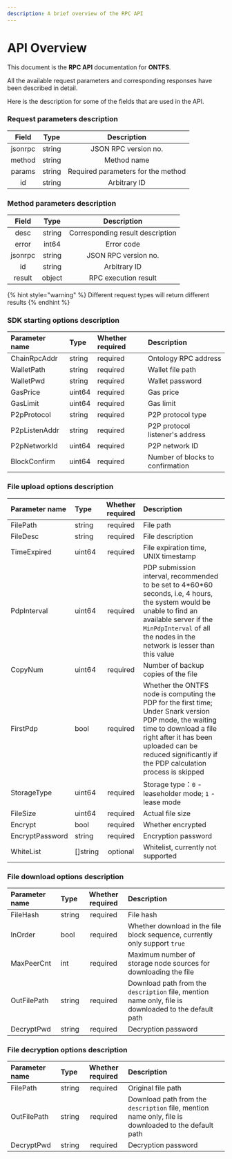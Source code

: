 ```yaml
---
description: A brief overview of the RPC API
---
```


# API Overview

This document is the **RPC API** documentation for **ONTFS**. 

All the available request parameters and corresponding responses have been described in detail.

Here is the description for some of the fields that are used in the API.

### **Request parameters description**

| Field | Type | Description |
| :---: | :---: | :---: |
| jsonrpc | string | JSON RPC version no. |
| method | string | Method name |
| params | string | Required parameters for the method |
| id | string | Arbitrary ID |

### **Method parameters description**

| Field | Type | Description |
| :---: | :---: | :---: |
| desc | string | Corresponding result description |
| error | int64 | Error code |
| jsonrpc | string | JSON RPC version no. |
| id | string | Arbitrary ID |
| result | object | RPC execution result |

{% hint style="warning" %}
Different request types will return different results
{% endhint %}

### **SDK starting options description**

| Parameter name | Type | Whether required | Description |
| :--- | :--- | :--- | :--- |
| ChainRpcAddr | string | required | Ontology RPC address |
| WalletPath | string | required | Wallet file path |
| WalletPwd | string | required | Wallet password |
| GasPrice | uint64 | required | Gas price |
| GasLimit | uint64 | required | Gas limit |
| P2pProtocol | string | required | P2P protocol type |
| P2pListenAddr | string | required | P2P protocol listener's address |
| P2pNetworkId | uint64 | required | P2P network ID |
| BlockConfirm | uint64 | required | Number of blocks to confirmation |

### **File upload options description**

| Parameter name | Type | Whether required | Description |
| :--- | :--- | :---: | :--- |
| FilePath | string | required | File path |
| FileDesc | string | required | File description |
| TimeExpired | uint64 | required | File expiration time, UNIX timestamp |
| PdpInterval | uint64 | required | PDP submission interval, recommended to be set to 4\*60\*60 seconds, i.e, 4 hours, the system would be unable to find an available server if the `MinPdpInterval` of all the nodes in the network is lesser than this value |
| CopyNum | uint64 | required | Number of backup copies of the file |
| FirstPdp | bool | required | Whether the ONTFS node is computing the PDP for the first time; Under Snark version PDP mode, the waiting time to download a file right after it has been uploaded can be reduced significantly if the PDP calculation process is skipped |
| StorageType | uint64 | required | Storage type：`0` - leaseholder mode; `1` - lease mode |
| FileSize | uint64 | required | Actual file size |
| Encrypt | bool | required | Whether encrypted |
| EncryptPassword | string | required | Encryption password |
| WhiteList | \[\]string | optional | Whitelist, currently not supported |

### **File download options description**

| Parameter name | Type | Whether required | Description |
| :--- | :--- | :---: | :--- |
| FileHash | string | required | File hash |
| InOrder | bool | required | Whether download in the file block sequence, currently only support `true` |
| MaxPeerCnt | int | required | Maximum number of storage node sources for downloading the file |
| OutFilePath | string | required | Download path from the `description` file, mention name only, file is downloaded to the default path |
| DecryptPwd | string | required | Decryption password |

### **File decryption options description**

| Parameter name | Type | Whether required | Description |
| :--- | :--- | :---: | :--- |
| FilePath | string | required | Original file path |
| OutFilePath | string | required | Download path from the `description` file, mention name only, file is downloaded to the default path |
| DecryptPwd | string | required | Decryption password |

